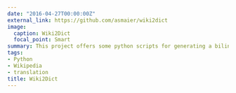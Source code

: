 ```yaml
---
date: "2016-04-27T00:00:00Z"
external_link: https://github.com/asmaier/wiki2dict
image:
  caption: Wiki2Dict
  focal_point: Smart
summary: This project offers some python scripts for generating a bilingual dictionary from a Wikipedia dump.
tags:
- Python
- Wikipedia
- translation
title: Wiki2Dict
---
```


